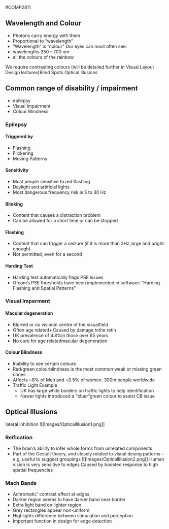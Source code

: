 #COMP2811 
## Wavelength and Colour
- Photons carry energy with them
- Proportional to “wavelength”
- “Wavelength” is “colour”
Our eyes can most often see:
- wavelengths 350 - 700 nm
- all the colours of the rainbow

We require contrasting colours (will be detailed further in Visual Layout Design lectures)Blind Spots Optical Illusions
## Common range of disability / impairment
- epilepsy
- Visual Impairment
- Colour Blindness
### Epilepsy
#### Triggered by
- Flashing
- Flickering
- Moving Patterns
#### Sensitivity
- Most people sensitive to red flashing
- Daylight and artificial lights
- Most dangerous frequency risk is 5 to 30 Hz
#### Blinking
- Content that causes a distraction problem
- Can be allowed for a short time or can be stopped
#### Flashing
- Content that can trigger a seizure (if it is more than 3Hz,large and bright enough)
- Not permitted, even for a second
#### Harding Test
- Harding test automatically flags PSE issues
- Ofcom’s PSE thresholds have been implemented in software:
	“Harding Flashing and Spatial Patterns”
### Visual Imperment
#### Macular degeneration
- Blurred or no visionin centre of the visualfield
- Often age related• Caused by damage tothe retin
- UK prevalence of 4.8%in those over 65 years
- No cure for age relatedmacular degeneration
#### Colour Blindness
- Inability to see certain colours
- Red/green colourblindness is the most common:weak or missing green cones
- Affects ~8% of Men and ~0.5% of women. 300m people worldwide
- Traffic Light Example
	- UK has large white borders on traffic lights to help identification
	- Newer lights introduced a “bluer”green colour to assist CB issue

## Optical Illusions
lateral inhibition
![[Images/OpticalIllusion1.png]]
### Reification
- The brain’s ability to infer whole forms from unrelated components
- Part of the Gestalt theory, and closely related to visual desing patterns – e.g. useful to suggest groupings
![[Images/OpticalIllusion2.png]]
Human vision is very sensitive to edges
Caused by boosted response to high spatial frequencies
### Mach Bands
- Achromatic' contrast effect at edges
- Darker region seems to have darker band near border
- Extra light band on lighter region
- Grey rectangles appear non-uniform
- Highlights difference between stimulation and perception
- Important function in design for edge detection
